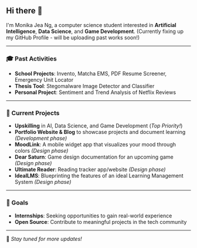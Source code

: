 ## Hi there 👋

I'm Monika Jea Ng, a computer science student interested in **Artificial Intelligence**, **Data Science**, and **Game Development**.
(Currently fixing up my GitHub Profile - will be uploading past works soon!)

---

### 🎓 Past Activities
- **School Projects**: Invento, Matcha EMS, PDF Resume Screener, Emergency Unit Locator
- **Thesis Tool**: Stegomalware Image Detector and Classifier
- **Personal Project**: Sentiment and Trend Analysis of Netflix Reviews

---

### 🚀 Current Projects
- **Upskilling** in AI, Data Science, and Game Development (*Top Priority!*)
- **Portfolio Website & Blog** to showcase projects and document learning *(Development phase)*
- **MoodLink**: A mobile widget app that visualizes your mood through colors *(Design phase)*
- **Dear Saturn**: Game design documentation for an upcoming game *(Design phase)*
- **Ultimate Reader**: Reading tracker app/website *(Design phase)*
- **IdealLMS**: Blueprinting the features of an ideal Learning Management System *(Design phase)*

---

### 🎯 Goals
- **Internships**: Seeking opportunities to gain real-world experience
- **Open Source**: Contribute to meaningful projects in the tech community

---

📌 *Stay tuned for more updates!*

<!--
**MonaJea-Ng/MonaJea-Ng** is a ✨ _special_ ✨ repository because its `README.md` (this file) appears on your GitHub profile.

Here are some ideas to get you started:

- 🔭 I’m currently working on ...
- 🌱 I’m currently learning ...
- 👯 I’m looking to collaborate on ...
- 🤔 I’m looking for help with ...
- 💬 Ask me about ...
- 📫 How to reach me: ...
- 😄 Pronouns: ...
- ⚡ Fun fact: ...
-->
